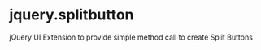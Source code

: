 jquery.splitbutton
==================

jQuery UI Extension to provide simple method call to create Split Buttons